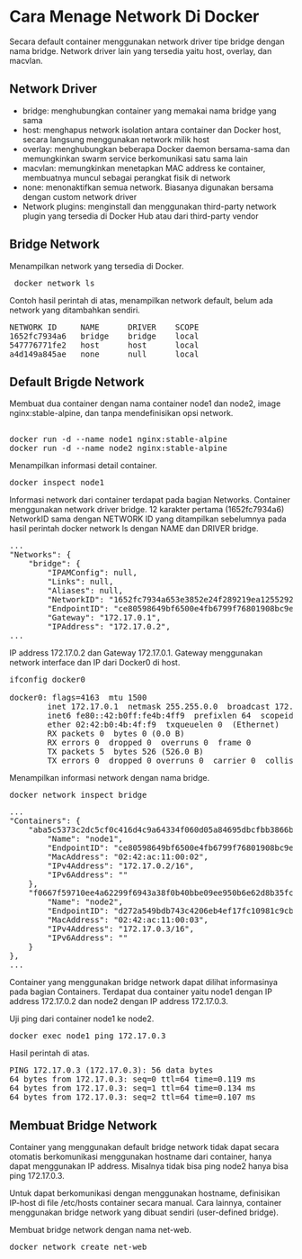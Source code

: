 # Cara Menage Network Di Docker
Secara default container menggunakan network driver tipe bridge dengan nama bridge. Network driver lain yang tersedia yaitu host, overlay, dan macvlan.

## Network Driver
<ul>
  <li>bridge: menghubungkan container yang memakai nama bridge yang sama</li>
  <li>host: menghapus network isolation antara container dan Docker host, secara langsung menggunakan network milik host</li>
  <li>overlay: menghubungkan beberapa Docker daemon bersama-sama dan memungkinkan swarm service berkomunikasi satu sama lain</li>
  <li>macvlan: memungkinkan menetapkan MAC address ke container, membuatnya muncul sebagai perangkat fisik di network</li>
  <li>none: menonaktifkan semua network. Biasanya digunakan bersama dengan custom network driver</li>
  <li>Network plugins: menginstall dan menggunakan third-party network plugin yang tersedia di Docker Hub atau dari third-party vendor</li>
</ul>

## Bridge Network

Menampilkan network yang tersedia di Docker.
<pre>
 docker network ls    
</pre>

Contoh hasil perintah di atas, menampilkan network default, belum ada network yang ditambahkan sendiri.

<pre>
NETWORK ID     NAME      DRIVER    SCOPE
1652fc7934a6   bridge    bridge    local
547776771fe2   host      host      local
a4d149a845ae   none      null      local
</pre>

## Default Brigde Network

Membuat dua container dengan nama container node1 dan node2, image nginx:stable-alpine, dan tanpa mendefinisikan opsi network.
<pre> 
docker run -d --name node1 nginx:stable-alpine    
docker run -d --name node2 nginx:stable-alpine    
</pre>

Menampilkan informasi detail container.
<pre>docker inspect node1    </pre>

Informasi network dari container terdapat pada bagian Networks. Container menggunakan network driver bridge. 12 karakter pertama (1652fc7934a6) NetworkID sama dengan NETWORK ID yang ditampilkan sebelumnya pada hasil perintah docker network ls dengan NAME dan DRIVER bridge.

<pre>
...
"Networks": {
    "bridge": {
        "IPAMConfig": null,
        "Links": null,
        "Aliases": null,
        "NetworkID": "1652fc7934a653e3852e24f289219ea1255292133d625563bf5905947a313d98",
        "EndpointID": "ce80598649bf6500e4fb6799f76801908bc9e69a7535fb8241a64a6cb7418b04",
        "Gateway": "172.17.0.1",
        "IPAddress": "172.17.0.2",
...
</pre>

IP address 172.17.0.2 dan Gateway 172.17.0.1. Gateway menggunakan network interface dan IP dari Docker0 di host.

<pre>
ifconfig docker0

docker0: flags=4163<UP,BROADCAST,RUNNING,MULTICAST>  mtu 1500
        inet 172.17.0.1  netmask 255.255.0.0  broadcast 172.17.255.255
        inet6 fe80::42:b0ff:fe4b:4ff9  prefixlen 64  scopeid 0x20<link>
        ether 02:42:b0:4b:4f:f9  txqueuelen 0  (Ethernet)
        RX packets 0  bytes 0 (0.0 B)
        RX errors 0  dropped 0  overruns 0  frame 0
        TX packets 5  bytes 526 (526.0 B)
        TX errors 0  dropped 0 overruns 0  carrier 0  collisions 0
</pre>

Menampilkan informasi network dengan nama bridge.

<pre>
docker network inspect bridge    
</pre>

<pre>
...
"Containers": {
    "aba5c5373c2dc5cf0c416d4c9a64334f060d05a84695dbcfbb3866bb7722d036": {
        "Name": "node1",
        "EndpointID": "ce80598649bf6500e4fb6799f76801908bc9e69a7535fb8241a64a6cb7418b04",
        "MacAddress": "02:42:ac:11:00:02",
        "IPv4Address": "172.17.0.2/16",
        "IPv6Address": ""
    },
    "f0667f59710ee4a62299f6943a38f0b40bbe09ee950b6e62d8b35fc6bdb71b2f": {
        "Name": "node2",
        "EndpointID": "d272a549bdb743c4206eb4ef17fc10981c9cbb3a51c38e2fad22afd55175f374",
        "MacAddress": "02:42:ac:11:00:03",
        "IPv4Address": "172.17.0.3/16",
        "IPv6Address": ""
    }
},
...   
</pre>

Container yang menggunakan bridge network dapat dilihat informasinya pada bagian Containers. Terdapat dua container yaitu node1 dengan IP address 172.17.0.2 dan node2 dengan IP address 172.17.0.3.

Uji ping dari container node1 ke node2.

<pre>docker exec node1 ping 172.17.0.3</pre>

Hasil perintah di atas.

<pre>
PING 172.17.0.3 (172.17.0.3): 56 data bytes
64 bytes from 172.17.0.3: seq=0 ttl=64 time=0.119 ms
64 bytes from 172.17.0.3: seq=1 ttl=64 time=0.134 ms
64 bytes from 172.17.0.3: seq=2 ttl=64 time=0.107 ms
</pre>

## Membuat Bridge Network

Container yang menggunakan default bridge network tidak dapat secara otomatis berkomunikasi menggunakan hostname dari container, hanya dapat menggunakan IP address. Misalnya tidak bisa ping node2 hanya bisa ping 172.17.0.3.

Untuk dapat berkomunikasi dengan menggunakan hostname, definisikan IP-host di file /etc/hosts container secara manual. Cara lainnya, container menggunakan bridge network yang dibuat sendiri (user-defined bridge).

Membuat bridge network dengan nama net-web.
<pre>docker network create net-web    </pre>








